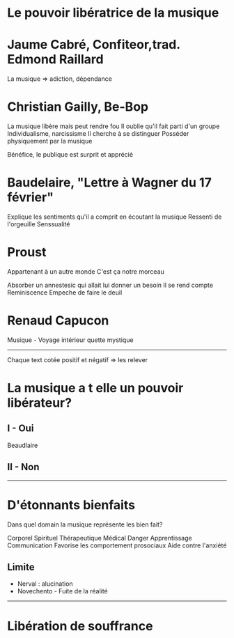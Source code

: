# Le pouvoir libératrice de la musique

# Jaume Cabré, Confiteor,trad. Edmond Raillard
La musique => adiction, dépendance

# Christian Gailly, Be-Bop
La musique libère mais peut rendre fou
Il oublie qu'il fait parti d'un groupe
Individualisme, narcissisme
Il cherche à se distinguer
Posséder physiquement par la musique

Bénéfice, le publique est surprit et apprécié

# Baudelaire, "Lettre à Wagner du 17 février"
Explique les sentiments qu'il a comprit en écoutant la musique
Ressenti de l'orgeuille
Senssualité

# Proust
Appartenant à un autre monde
C'est ça notre morceau

Absorber un annestesic qui allait lui donner un besoin
Il se rend compte 
Reminiscence 
Empeche de faire le deuil

# Renaud Capucon
Musique - Voyage intérieur quette mystique

---
Chaque text cotée positif et négatif => les relever
# La musique a t elle un pouvoir libérateur?
## I - Oui
Beaudlaire
## II - Non

--- 
# D'étonnants bienfaits

Dans quel domain la musique représente les bien fait?

Corporel
Spirituel
Thérapeutique
Médical
Danger
Apprentissage
Communication
Favorise les comportement prosociaux
Aide contre l'anxiété

## Limite
- Nerval : alucination
- Novechento - Fuite de la réalité

---
# Libération de souffrance

